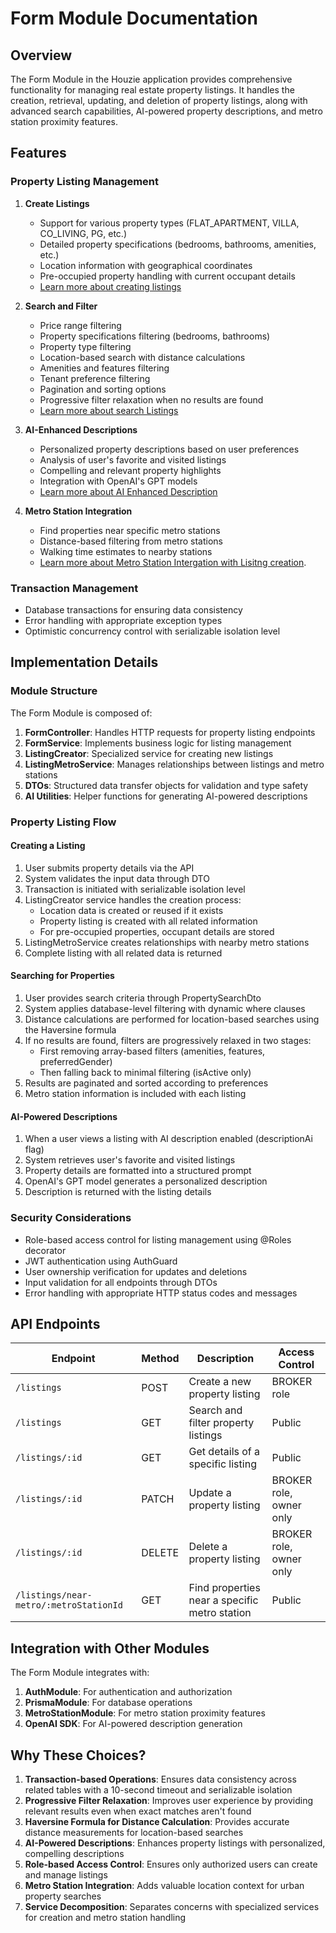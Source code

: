 # Form Module Documentation

## Overview

The Form Module in the Houzie application provides comprehensive functionality for managing real estate property listings. It handles the creation, retrieval, updating, and deletion of property listings, along with advanced search capabilities, AI-powered property descriptions, and metro station proximity features.

## Features

### Property Listing Management

1. **Create Listings**
   - Support for various property types (FLAT_APARTMENT, VILLA, CO_LIVING, PG, etc.)
   - Detailed property specifications (bedrooms, bathrooms, amenities, etc.)
   - Location information with geographical coordinates
   - Pre-occupied property handling with current occupant details
   - [Learn more about creating listings](../forms/create_property.doc.md)

2. **Search and Filter**
   - Price range filtering
   - Property specifications filtering (bedrooms, bathrooms)
   - Property type filtering
   - Location-based search with distance calculations
   - Amenities and features filtering
   - Tenant preference filtering
   - Pagination and sorting options
   - Progressive filter relaxation when no results are found
   - [Learn more about search Listings](../forms/findproperties.docs.md)

3. **AI-Enhanced Descriptions**
   - Personalized property descriptions based on user preferences
   - Analysis of user's favorite and visited listings
   - Compelling and relevant property highlights
   - Integration with OpenAI's GPT models
   - [Learn more about AI Enhanced Description](../forms/ai_description.docs.md)

4. **Metro Station Integration**
   - Find properties near specific metro stations
   - Distance-based filtering from metro stations
   - Walking time estimates to nearby stations
   - [Learn more about Metro Station Intergation with Lisitng creation](../forms/listing_metro_service.doc.md).

### Transaction Management

- Database transactions for ensuring data consistency
- Error handling with appropriate exception types
- Optimistic concurrency control with serializable isolation level

## Implementation Details

### Module Structure

The Form Module is composed of:

1. **FormController**: Handles HTTP requests for property listing endpoints
2. **FormService**: Implements business logic for listing management
3. **ListingCreator**: Specialized service for creating new listings
4. **ListingMetroService**: Manages relationships between listings and metro stations
5. **DTOs**: Structured data transfer objects for validation and type safety
6. **AI Utilities**: Helper functions for generating AI-powered descriptions

### Property Listing Flow

#### Creating a Listing

1. User submits property details via the API
2. System validates the input data through DTO
3. Transaction is initiated with serializable isolation level
4. ListingCreator service handles the creation process:
   - Location data is created or reused if it exists
   - Property listing is created with all related information
   - For pre-occupied properties, occupant details are stored
5. ListingMetroService creates relationships with nearby metro stations
6. Complete listing with all related data is returned

#### Searching for Properties

1. User provides search criteria through PropertySearchDto
2. System applies database-level filtering with dynamic where clauses
3. Distance calculations are performed for location-based searches using the Haversine formula
4. If no results are found, filters are progressively relaxed in two stages:
   - First removing array-based filters (amenities, features, preferredGender)
   - Then falling back to minimal filtering (isActive only)
5. Results are paginated and sorted according to preferences
6. Metro station information is included with each listing

#### AI-Powered Descriptions

1. When a user views a listing with AI description enabled (descriptionAi flag)
2. System retrieves user's favorite and visited listings
3. Property details are formatted into a structured prompt
4. OpenAI's GPT model generates a personalized description
5. Description is returned with the listing details

### Security Considerations

- Role-based access control for listing management using @Roles decorator
- JWT authentication using AuthGuard
- User ownership verification for updates and deletions
- Input validation for all endpoints through DTOs
- Error handling with appropriate HTTP status codes and messages

## API Endpoints

| Endpoint | Method | Description | Access Control |
|----------|--------|-------------|---------------|
| `/listings` | POST | Create a new property listing | BROKER role |
| `/listings` | GET | Search and filter property listings | Public |
| `/listings/:id` | GET | Get details of a specific listing | Public |
| `/listings/:id` | PATCH | Update a property listing | BROKER role, owner only |
| `/listings/:id` | DELETE | Delete a property listing | BROKER role, owner only |
| `/listings/near-metro/:metroStationId` | GET | Find properties near a specific metro station | Public |

## Integration with Other Modules

The Form Module integrates with:

1. **AuthModule**: For authentication and authorization
2. **PrismaModule**: For database operations
3. **MetroStationModule**: For metro station proximity features
4. **OpenAI SDK**: For AI-powered description generation

## Why These Choices?

1. **Transaction-based Operations**: Ensures data consistency across related tables with a 10-second timeout and serializable isolation
2. **Progressive Filter Relaxation**: Improves user experience by providing relevant results even when exact matches aren't found
3. **Haversine Formula for Distance Calculation**: Provides accurate distance measurements for location-based searches
4. **AI-Powered Descriptions**: Enhances property listings with personalized, compelling descriptions
5. **Role-based Access Control**: Ensures only authorized users can create and manage listings
6. **Metro Station Integration**: Adds valuable location context for urban property searches
7. **Service Decomposition**: Separates concerns with specialized services for creation and metro station handling

